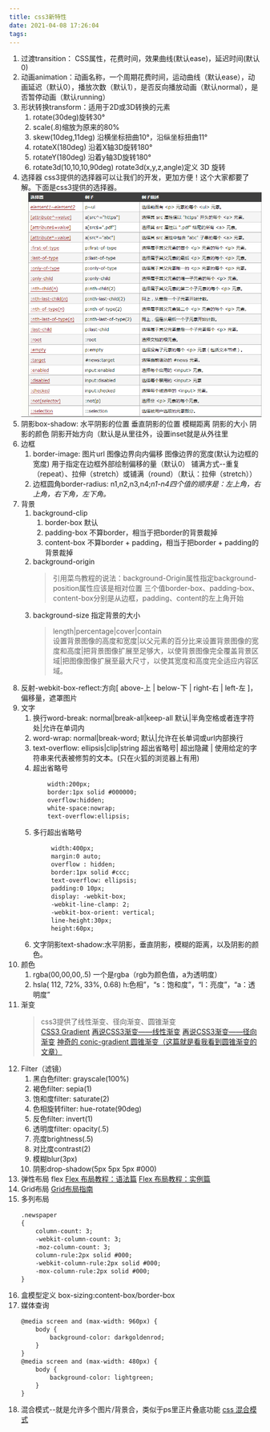 ```yaml
---
title: css3新特性
date: 2021-04-08 17:26:04
tags:
---
```

1. 过渡transition： CSS属性，花费时间，效果曲线(默认ease)，延迟时间(默认0)
2. 动画animation：动画名称，一个周期花费时间，运动曲线（默认ease），动画延迟（默认0），播放次数（默认1），是否反向播放动画（默认normal），是否暂停动画（默认running）
3. 形状转换transform：适用于2D或3D转换的元素
	1. rotate(30deg)旋转30°
	2. scale(.8)缩放为原来的80%
	3. skew(10deg,11deg) 沿横坐标扭曲10°，沿纵坐标扭曲11°
	4. rotateX(180deg) 沿着X轴3D旋转180°
	5. rotateY(180deg) 沿着y轴3D旋转180°
	6. rotate3d(10,10,10,90deg) rotate3d(x,y,z,angle)定义 3D 旋转 
4. 选择器   
    <!--more-->
	css3提供的选择器可以让我们的开发，更加方便！这个大家都要了解。下面是css3提供的选择器。  
	![选择器](./css3/xzq.png)
5. 阴影box-shadow: 水平阴影的位置 垂直阴影的位置 模糊距离 阴影的大小 阴影的颜色 阴影开始方向（默认是从里往外，设置inset就是从外往里
6. 边框
	1. border-image: 图片url 图像边界向内偏移 图像边界的宽度(默认为边框的宽度) 用于指定在边框外部绘制偏移的量（默认0） 铺满方式--重复（repeat）、拉伸（stretch）或铺满（round）（默认：拉伸（stretch））
	2. 边框圆角border-radius: n1,n2,n3,n4;*n1-n4四个值的顺序是：左上角，右上角，右下角，左下角。*
7. 背景
    1. background-clip
		1. border-box 默认
		2. padding-box 不算border，相当于把border的背景裁掉
		3. content-box 不算border + padding，相当于把border + padding的背景裁掉
	2. background-origin
		>引用菜鸟教程的说法：background-Origin属性指定background-position属性应该是相对位置
		三个值border-box、padding-box、content-box分别是从边框，padding、content的左上角开始
	3. background-size 指定背景的大小
		>length|percentage|cover|contain   
		设置背景图像的高度和宽度|以父元素的百分比来设置背景图像的宽度和高度|把背景图像扩展至足够大，以使背景图像完全覆盖背景区域|把图像图像扩展至最大尺寸，以使其宽度和高度完全适应内容区域。
8. 反射-webkit-box-reflect:方向[ above-上 | below-下 | right-右 | left-左 ]，偏移量，遮罩图片
9. 文字
	1. 换行word-break: normal|break-all|keep-all  默认|半角空格或者连字符处|允许在单词内
	2. word-wrap: normal|break-word; 默认|允许在长单词或url内部换行
	3. text-overflow: ellipsis|clip|string  超出省略号| 超出隐藏 | 使用给定的字符串来代表被修剪的文本。(只在火狐的浏览器上有用)
	4. 超出省略号
		```
			width:200px; 
			border:1px solid #000000;
			overflow:hidden;
			white-space:nowrap; 
			text-overflow:ellipsis;
		```
	5. 多行超出省略号
	   ```
			width:400px;
			margin:0 auto;
			overflow : hidden;
			border:1px solid #ccc;
			text-overflow: ellipsis;
			padding:0 10px;
			display: -webkit-box;
			-webkit-line-clamp: 2;
			-webkit-box-orient: vertical;
			line-height:30px;
			height:60px;
	   ```
	6. 文字阴影text-shadow:水平阴影，垂直阴影，模糊的距离，以及阴影的颜色。
10. 颜色
	1.  rgba(00,00,00,.5) 一个是rgba（rgb为颜色值，a为透明度）
	2. hsla( 112, 72%, 33%, 0.68) h:色相”，“s：饱和度”，“l：亮度”，“a：透明度”
11. 渐变
	>css3提供了线性渐变、径向渐变、圆锥渐变  
	[CSS3 Gradient](http://www.w3cplus.com/content/css3-gradient)
	[再说CSS3渐变——线性渐变](http://www.w3cplus.com/css3/new-css3-linear-gradient.html)
	[再说CSS3渐变——径向渐变](http://www.w3cplus.com/css3/new-css3-radial-gradient.html)
	[神奇的 conic-gradient 圆锥渐变（这篇就是看我看到圆锥渐变的文章）](http://www.cnblogs.com/coco1s/p/7079529.html)
12. Filter（滤镜）
	1. 黑白色filter: grayscale(100%)
	2. 褐色filter: sepia(1)
	3. 饱和度filter: saturate(2)
	4. 色相旋转filter: hue-rotate(90deg)
	5. 反色filter: invert(1)
	6. 透明度filter: opacity(.5)
	7. 亮度brightness(.5)
	8. 对比度contrast(2)
	9. 模糊blur(3px)
	10. 阴影drop-shadow(5px 5px 5px #000)
13. 弹性布局 flex
	[Flex 布局教程：语法篇](http://www.ruanyifeng.com/blog/2015/07/flex-grammar.html)
	[Flex 布局教程：实例篇](http://www.ruanyifeng.com/blog/2015/07/flex-examples.html)
14. Grid布局
	[Grid布局指南](http://www.jianshu.com/p/d183265a8dad)
15. 多列布局
	```
	.newspaper
	{
	    column-count: 3;
	    -webkit-column-count: 3;
	    -moz-column-count: 3;
	    column-rule:2px solid #000;
	    -webkit-column-rule:2px solid #000;
	    -mox-column-rule:2px solid #000;
	}    
	```
16. 盒模型定义
	box-sizing:content-box/border-box
17. 媒体查询
	```
	@media screen and (max-width: 960px) {
	    body {
	        background-color: darkgoldenrod;
	    }
	}
	@media screen and (max-width: 480px) {
	    body {
	        background-color: lightgreen;
	    }
	}
	```
18. 混合模式--就是允许多个图片/背景合，类似于ps里正片叠底功能
	[css 混合模式](https://blog.csdn.net/u012011360/article/details/88422611)

